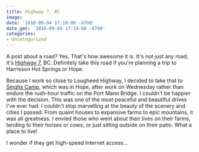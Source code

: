 ```yaml
---
title: Highway 7, BC
image: 
date: '2010-09-04 17:19:00 -0700'
date_gmt: '2010-09-04 17:19:00 -0700'
categories:
- Uncategorized
---
```

<p>A post about a road? Yes. That's how awesome it is. It's not just any road; it's <a href="http://www.scenic7bc.com/" target="_blank">Highway 7</a>, BC. Definitely take this road if you're planning a trip to Harrisson Hot Springs or Hope.</p>
<p>Because I work so close to Lougheed Highway, I decided to take that to <a href="http://www.singhscamp.com/" target="_blank">Singhs Camp</a>, which was in Hope, after work on Wednesday rather than endure the rush-hour traffic on the Port Mann Bridge. I couldn't be happier with the decision. This was one of the most peaceful and beautiful drives I've ever had. I couldn't stop marvelling at the beauty of the scenery and cities I passed. From quaint houses to expansive farms to epic mountains, it was all greatness. I envied those who went about their lives on their farms, tending to their horses or cows, or just sitting outside on their patio. What a place to live!</p>
<p>I wonder if they get high-speed Internet access…</p>
